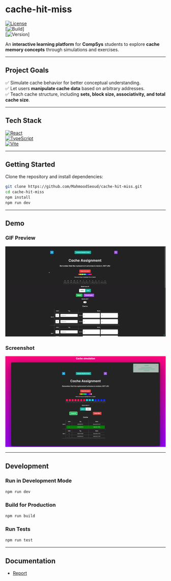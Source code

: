 # **cache-hit-miss**
[![License](https://img.shields.io/badge/license-MIT-blue.svg)](./LICENSE)  
[![Build](https://img.shields.io/github/actions/workflow/status/MahmoodSeoud/cache-hit-miss/ci.yml?branch=main)]  
[![Version](https://img.shields.io/badge/version-1.0.0-orange)]  

An **interactive learning platform** for **CompSys** students to explore **cache memory concepts** through simulations and exercises.  

---

## **Project Goals**
✅ Simulate cache behavior for better conceptual understanding.  
✅ Let users **manipulate cache data** based on arbitrary addresses.  
✅ Teach cache structure, including **sets, block size, associativity, and total cache size**.  

---

## **Tech Stack**
[![React](https://img.shields.io/badge/React-17.0.2%2C%2018.0.0-61DAFB)](https://reactjs.org/)  
[![TypeScript](https://img.shields.io/badge/TypeScript-4.0%2C%205.0%2C%206.0-3178C6)](https://www.typescriptlang.org/)  
[![Vite](https://img.shields.io/badge/Vite-2.0%2C%203.0%2C%204.0-646CFF)](https://vitejs.dev/)  

---

## **Getting Started**
Clone the repository and install dependencies:
```sh
git clone https://github.com/MahmoodSeoud/cache-hit-miss.git  
cd cache-hit-miss  
npm install  
npm run dev  
```

---

## **Demo**
### GIF Preview
![Demo](./assets/demo.gif)  

### Screenshot
![Screenshot](./assets/demo.jpg)  

---

## **Development**
### Run in Development Mode
```sh
npm run dev  
```
### Build for Production
```sh
npm run build  
```
### Run Tests
```sh
npm run test  
```

---

## **Documentation**
- [Report](#)

